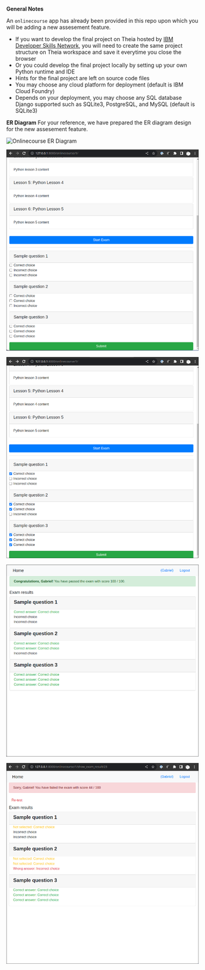 
**General Notes**

An `onlinecourse` app has already been provided in this repo upon which you will be adding a new assesement feature.

- If you want to develop the final project on Theia hosted by [IBM Developer Skills Network](https://labs.cognitiveclass.ai/), you will need to create the same project structure on Theia workspace and save it everytime you close the browser
- Or you could develop the final project locally by setting up your own Python runtime and IDE
- Hints for the final project are left on source code files
- You may choose any cloud platform for deployment (default is IBM Cloud Foundry)
- Depends on your deployment, you may choose any SQL database Django supported such as SQLite3, PostgreSQL, and MySQL (default is SQLite3)

**ER Diagram**
For your reference, we have prepared the ER diagram design for the new assesement feature.

![Onlinecourse ER Diagram](https://github.com/ibm-developer-skills-network/final-cloud-app-with-database/blob/master/static/media/course_images/onlinecourse_app_er.png)

![Lesson test](https://github.com/GabrielCU/Django-Final-Project/blob/main/Screenshots/08-03-2023-15-20-05.png)

![Answered Lession Test](https://github.com/GabrielCU/Django-Final-Project/blob/main/Screenshots/08-03-2023-15-20-45.png)

![Exam Passed](https://github.com/GabrielCU/Django-Final-Project/blob/main/Screenshots/08-03-2023-15-21-07.png)

![Exam Failed](https://github.com/GabrielCU/Django-Final-Project/blob/main/Screenshots/08-03-2023-15-21-30.png)

